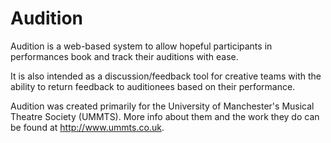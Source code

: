 Audition
========

Audition is a web-based system to allow hopeful participants in performances book and track their auditions with ease.

It is also intended as a discussion/feedback tool for creative teams with the ability to return feedback to auditionees based on their performance.

Audition was created primarily for the University of Manchester's Musical Theatre Society (UMMTS).
More info about them and the work they do can be found at http://www.ummts.co.uk.